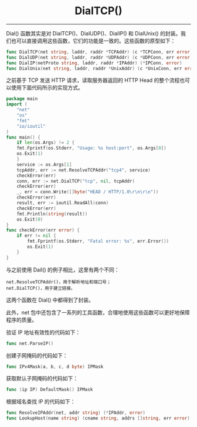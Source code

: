 <center><h1>DialTCP()</h1></center>

---

Dial() 函数其实是对 DialTCP()、DialUDP()、DialIP() 和 DialUnix() 的封装。我们也可以直接调用这些函数，它们的功能是一致的。这些函数的原型如下：

```go
func DialTCP(net string, laddr, raddr *TCPAddr) (c *TCPConn, err error)
func DialUDP(net string, laddr, raddr *UDPAddr) (c *UDPConn, err error)
func DialIP(netProto string, laddr, raddr *IPAddr) (*IPConn, error)
func DialUnix(net string, laddr, raddr *UnixAddr) (c *UnixConn, err error)
```

之前基于 TCP 发送 HTTP 请求，读取服务器返回的 HTTP Head 的整个流程也可以使用下面代码所示的实现方式。

```go
package main
import (
    "net"
    "os"
    "fmt"
    "io/ioutil"
)
func main() {
    if len(os.Args) != 2 {
    fmt.Fprintf(os.Stderr, "Usage: %s host:port", os.Args[0])
    os.Exit(1)
    }
    service := os.Args[1]
    tcpAddr, err := net.ResolveTCPAddr("tcp4", service)
    checkError(err)
    conn, err := net.DialTCP("tcp", nil, tcpAddr)
    checkError(err)
    _, err = conn.Write([]byte("HEAD / HTTP/1.0\r\n\r\n"))
    checkError(err)
    result, err := ioutil.ReadAll(conn)
    checkError(err)
    fmt.Println(string(result))
    os.Exit(0)
}
func checkError(err error) {
    if err != nil {
        fmt.Fprintf(os.Stderr, "Fatal error: %s", err.Error())
        os.Exit(1)
    }
}
```

与之前使用 Dail() 的例子相比，这里有两个不同：

```
net.ResolveTCPAddr()，用于解析地址和端口号；
net.DialTCP()，用于建立链接。
```

这两个函数在 Dial() 中都得到了封装。

此外，net 包中还包含了一系列的工具函数，合理地使用这些函数可以更好地保障程序的质量。

验证 IP 地址有效性的代码如下：

```go
func net.ParseIP()
```

创建子网掩码的代码如下：

```go
func IPv4Mask(a, b, c, d byte) IPMask
```

获取默认子网掩码的代码如下：

```go
func (ip IP) DefaultMask() IPMask
```

根据域名查找 IP 的代码如下：

```go
func ResolveIPAddr(net, addr string) (*IPAddr, error)
func LookupHost(name string) (cname string, addrs []string, err error)；
```
